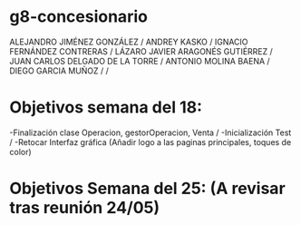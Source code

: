 # g8-concesionario
ALEJANDRO JIMÉNEZ GONZÁLEZ /
ANDREY KASKO /
IGNACIO FERNÁNDEZ CONTRERAS /
LÁZARO JAVIER ARAGONÉS GUTIÉRREZ /
JUAN CARLOS DELGADO DE LA TORRE /
ANTONIO MOLINA BAENA / 
DIEGO GARCIA MUÑOZ / /

# Objetivos semana del 18: 
-Finalización clase Operacion, gestorOperacion, Venta /
-Inicialización Test / 
-Retocar Interfaz gráfica (Añadir logo a las paginas principales, toques de color)

# Objetivos Semana del 25: (A revisar tras reunión 24/05)
